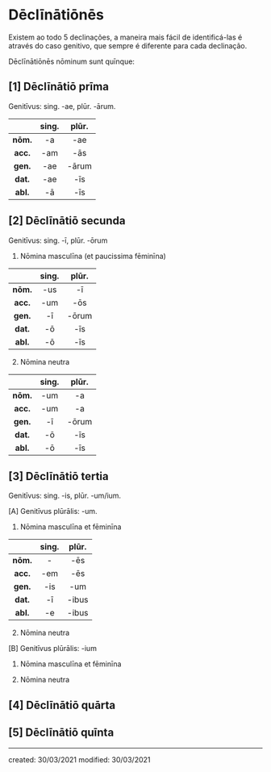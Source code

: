 # Dēclīnātiōnēs
Existem ao todo 5 declinações, a maneira mais fácil de identificá-las é através do caso genitivo, que sempre é diferente para cada declinação.

Dēclīnātiōnēs nōminum sunt quīnque:

## [1] Dēclīnātiō **prīma**
Genitīvus: sing. -ae, plūr. -ārum.

|          | sing. | plūr. |
|:--------:|:-----:|:-----:|
| **nōm.** |  -a   |  -ae  |
| **acc.** |  -am  |  -ās  |
| **gen.** |  -ae  | -ārum |
| **dat.** |  -ae  |  -īs  |
| **abl.** |  -ā   |  -īs  |

## [2] Dēclīnātiō **secunda**
Genitīvus: sing. -ī, plūr. -ōrum

1. Nōmina masculīna (et paucissima fēminīna)

|          | sing. | plūr. |
|:--------:|:-----:|:-----:|
| **nōm.** |  -us  |  -ī   |
| **acc.** |  -um  |  -ōs  |
| **gen.** |  -ī   | -ōrum |
| **dat.** |  -ō   |  -īs  |
| **abl.** |  -ō   |  -īs  |


2. Nōmina neutra

|          | sing. | plūr. |
|:--------:|:-----:|:-----:|
| **nōm.** |  -um  |  -a   |
| **acc.** |  -um  |  -a   |
| **gen.** |  -ī   | -ōrum |
| **dat.** |  -ō   |  -īs  |
| **abl.** |  -ō   |  -īs  |

## [3] Dēclīnātiō **tertia**
Genitīvus: sing. -is, plūr. -um/ium.

[A] Genitīvus plūrālis: -um.
1. Nōmina masculīna et fēminīna

|          | sing. | plūr. |
|:--------:|:-----:|:-----:|
| **nōm.** |  -  |  -ēs   |
| **acc.** |  -em  |  -ēs   |
| **gen.** |  -is   | -um |
| **dat.** |  -ī   |  -ibus  |
| **abl.** |  -e   |  -ibus  |

2. Nōmina neutra


[B] Genitīvus plūrālis: -ium
1. Nōmina masculīna et fēminīna

2. Nōmina neutra

## [4] Dēclīnātiō **quārta**

## [5] Dēclīnātiō **quīnta**

---

created: 30/03/2021
modified: 30/03/2021
